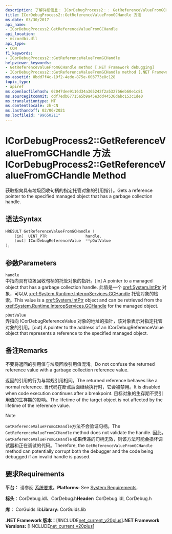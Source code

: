 ```yaml
---
description: 了解详细信息： ICorDebugProcess2：： GetReferenceValueFromGCHandle 方法
title: ICorDebugProcess2::GetReferenceValueFromGCHandle 方法
ms.date: 03/30/2017
api_name:
- ICorDebugProcess2.GetReferenceValueFromGCHandle
api_location:
- mscordbi.dll
api_type:
- COM
f1_keywords:
- ICorDebugProcess2::GetReferenceValueFromGCHandle
helpviewer_keywords:
- GetReferenceValueFromGCHandle method [.NET Framework debugging]
- ICorDebugProcess2::GetReferenceValueFromGCHandle method [.NET Framework debugging]
ms.assetid: 8bdd7f4c-19f2-4ede-875e-603773e8c128
topic_type:
- apiref
ms.openlocfilehash: 02047dee9116d34a365242f2a532766eb60e1c81
ms.sourcegitcommit: ddf7edb67715a5b9a45e3dd44536dabc153c1de0
ms.translationtype: MT
ms.contentlocale: zh-CN
ms.lasthandoff: 02/06/2021
ms.locfileid: "99650211"
---
```

# <a name="icordebugprocess2getreferencevaluefromgchandle-method"></a><span data-ttu-id="17447-103">ICorDebugProcess2::GetReferenceValueFromGCHandle 方法</span><span class="sxs-lookup"><span data-stu-id="17447-103">ICorDebugProcess2::GetReferenceValueFromGCHandle Method</span></span>

<span data-ttu-id="17447-104">获取指向具有垃圾回收句柄的指定托管对象的引用指针。</span><span class="sxs-lookup"><span data-stu-id="17447-104">Gets a reference pointer to the specified managed object that has a garbage collection handle.</span></span>  
  
## <a name="syntax"></a><span data-ttu-id="17447-105">语法</span><span class="sxs-lookup"><span data-stu-id="17447-105">Syntax</span></span>  
  
```cpp  
HRESULT GetReferenceValueFromGCHandle (  
    [in]  UINT_PTR                 handle,  
    [out] ICorDebugReferenceValue  **pOutValue  
);  
```  
  
## <a name="parameters"></a><span data-ttu-id="17447-106">参数</span><span class="sxs-lookup"><span data-stu-id="17447-106">Parameters</span></span>  

 `handle`  
 <span data-ttu-id="17447-107">中指向具有垃圾回收句柄的托管对象的指针。</span><span class="sxs-lookup"><span data-stu-id="17447-107">[in] A pointer to a managed object that has a garbage collection handle.</span></span> <span data-ttu-id="17447-108">此值是一个 <xref:System.IntPtr> 对象，可以从 <xref:System.Runtime.InteropServices.GCHandle> 托管对象的检索。</span><span class="sxs-lookup"><span data-stu-id="17447-108">This value is a <xref:System.IntPtr> object and can be retrieved from the <xref:System.Runtime.InteropServices.GCHandle> for the managed object.</span></span>  
  
 `pOutValue`  
 <span data-ttu-id="17447-109">弄指向 ICorDebugReferenceValue 对象的地址的指针，该对象表示对指定托管对象的引用。</span><span class="sxs-lookup"><span data-stu-id="17447-109">[out] A pointer to the address of an ICorDebugReferenceValue object that represents a reference to the specified managed object.</span></span>  
  
## <a name="remarks"></a><span data-ttu-id="17447-110">备注</span><span class="sxs-lookup"><span data-stu-id="17447-110">Remarks</span></span>  

 <span data-ttu-id="17447-111">不要将返回的引用值与垃圾回收引用值混淆。</span><span class="sxs-lookup"><span data-stu-id="17447-111">Do not confuse the returned reference value with a garbage collection reference value.</span></span>  
  
 <span data-ttu-id="17447-112">返回的引用的行为与常规引用相同。</span><span class="sxs-lookup"><span data-stu-id="17447-112">The returned reference behaves like a normal reference.</span></span> <span data-ttu-id="17447-113">当代码在断点后面继续执行时，它会被禁用。</span><span class="sxs-lookup"><span data-stu-id="17447-113">It is disabled when code execution continues after a breakpoint.</span></span> <span data-ttu-id="17447-114">目标对象的生存期不受引用值的生存期的影响。</span><span class="sxs-lookup"><span data-stu-id="17447-114">The lifetime of the target object is not affected by the lifetime of the reference value.</span></span>  
  
> [!NOTE]
> <span data-ttu-id="17447-115">`GetReferenceValueFromGCHandle`方法不会验证句柄。</span><span class="sxs-lookup"><span data-stu-id="17447-115">The `GetReferenceValueFromGCHandle` method does not validate the handle.</span></span> <span data-ttu-id="17447-116">因此， `GetReferenceValueFromGCHandle` 如果传递的句柄无效，则该方法可能会损坏调试器和正在调试的代码。</span><span class="sxs-lookup"><span data-stu-id="17447-116">Therefore, the `GetReferenceValueFromGCHandle` method can potentially corrupt both the debugger and the code being debugged if an invalid handle is passed.</span></span>  
  
## <a name="requirements"></a><span data-ttu-id="17447-117">要求</span><span class="sxs-lookup"><span data-stu-id="17447-117">Requirements</span></span>  

 <span data-ttu-id="17447-118">**平台：** 请参阅 [系统要求](../../get-started/system-requirements.md)。</span><span class="sxs-lookup"><span data-stu-id="17447-118">**Platforms:** See [System Requirements](../../get-started/system-requirements.md).</span></span>  
  
 <span data-ttu-id="17447-119">**标头**：CorDebug.idl、CorDebug.h</span><span class="sxs-lookup"><span data-stu-id="17447-119">**Header:** CorDebug.idl, CorDebug.h</span></span>  
  
 <span data-ttu-id="17447-120">**库：** CorGuids.lib</span><span class="sxs-lookup"><span data-stu-id="17447-120">**Library:** CorGuids.lib</span></span>  
  
 <span data-ttu-id="17447-121">**.NET Framework 版本：**[!INCLUDE[net_current_v20plus](../../../../includes/net-current-v20plus-md.md)]</span><span class="sxs-lookup"><span data-stu-id="17447-121">**.NET Framework Versions:** [!INCLUDE[net_current_v20plus](../../../../includes/net-current-v20plus-md.md)]</span></span>
